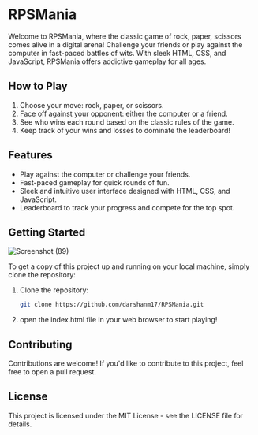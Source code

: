 # RPSMania

Welcome to RPSMania, where the classic game of rock, paper, scissors comes alive in a digital arena! Challenge your friends or play against the computer in fast-paced battles of wits. With sleek HTML, CSS, and JavaScript, RPSMania offers addictive gameplay for all ages.

## How to Play

1. Choose your move: rock, paper, or scissors.
2. Face off against your opponent: either the computer or a friend.
3. See who wins each round based on the classic rules of the game.
4. Keep track of your wins and losses to dominate the leaderboard!

## Features

- Play against the computer or challenge your friends.
- Fast-paced gameplay for quick rounds of fun.
- Sleek and intuitive user interface designed with HTML, CSS, and JavaScript.
- Leaderboard to track your progress and compete for the top spot.



## Getting Started
![Screenshot (89)](https://github.com/darshanm17/RPSMania/assets/116059183/0832e765-0bae-419a-b6fc-1174d8e2ccc0)

To get a copy of this project up and running on your local machine, simply clone the repository:
1. Clone the repository:
    ```bash
    git clone https://github.com/darshanm17/RPSMania.git
2. open the index.html file in your web browser to start playing!

## Contributing
Contributions are welcome! If you'd like to contribute to this project, feel free to open a pull request.

## License
This project is licensed under the MIT License - see the LICENSE file for details.

